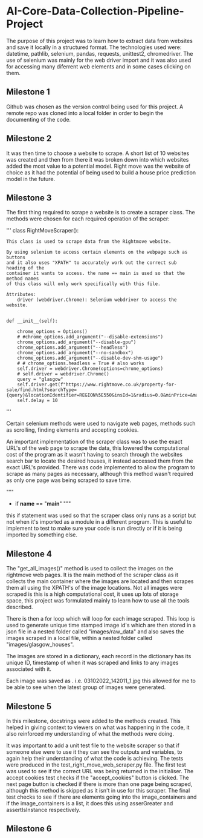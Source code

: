 # AI-Core-Data-Collection-Pipeline-Project

The purpose of this project was to learn how to extract data from websites and save it locally in a structured format. The technologies used were: datetime,
pathlib, selenium, pandas, requests, unittest2, chromedriver. The use of selenium was mainly for the web driver import and it was also used for accessing many diferrent web elements and in some cases clicking on them.

## Milestone 1

Github was chosen as the version control being used for this project. A remote repo was cloned into a local folder in order to begin the documenting of the code.

## Milestone 2

It was then time to choose a website to scrape. A short list of 10 websites was created and then from there it was broken down into which websites added the most value to a potential model. Right move was the website of choice as it had the potential of being used to build a house price prediction model in the future.

## Milestone 3

The first thing required to scrape a website is to create a scraper class. The methods were chosen for each required operation of the scraper:

'''
class RightMoveScraper():
    
    This class is used to scrape data from the Rightmove website.

    By using selenium to access certain elements on the webpage such as buttons 
    and it also uses "XPATH" to accurately work out the correct sub heading of the 
    container it wants to access. the name == main is used so that the method names 
    of this class will only work specifically with this file. 

    Attributes:
        driver (webdriver.Chrome): Selenium webdriver to access the website.


    def __init__(self):

        chrome_options = Options()
        # #chrome_options.add_argument("--disable-extensions")
        chrome_options.add_argument("--disable-gpu")
        chrome_options.add_argument("--headless")
        chrome_options.add_argument("--no-sandbox")
        chrome_options.add_argument("--disable-dev-shm-usage")
        # # chrome_options.headless = True # also works
        self.driver = webdriver.Chrome(options=chrome_options)
        # self.driver = webdriver.Chrome()
        query = "glasgow"
        self.driver.get(f"https://www.rightmove.co.uk/property-for-sale/find.html?searchType={query}&locationIdentifier=REGION%5E550&insId=1&radius=0.0&minPrice=&maxPrice=&minBedrooms=&maxBedrooms=&displayPropertyType=&maxDaysSinceAdded=&_includeSSTC=on&sortByPriceDescending=&primaryDisplayPropertyType=&secondaryDisplayPropertyType=&oldDisplayPropertyType=&oldPrimaryDisplayPropertyType=&newHome=&auction=false")
        self.delay = 10
'''

Certain selenium methods were used to navigate web pages, methods such as scrolling, finding elements and accepting cookies.

An important implementation of the scraper class was to use the exact URL's of the web page to scrape the data, this lowered the computational cost of the program as it wasn't having to search through the websites search bar to locate the desired houses, it instead accessed them from the exact URL's provided. There was code implemented to allow the program to scrape as many pages as necessary, although this method wasn't required as only one page was being scraped to save time.

"""
- if __name__ == "__main__" 
"""

this if statement was used so that the scraper class only runs as a script but not when it's imported as a module in a different program. This is useful to implement to test to make sure your code is run directly or if it is being imported by something else.

## Milestone 4

The "get_all_images()" method is used to collect the images on the rightmove web pages. It is the main method of the scraper class as it collects the main container where the images are located and then scrapes them all using the XPATH's of the image locations. Not all images were scraped is this is a high computational cost, it uses up lots of storage space, this project was formulated mainly to learn how to use all the tools described.

There is then a for loop which will loop for each image scraped. This loop is used to generate unique time stamped image id's which are then stored in a json file in a nested folder called "images/raw_data" and also saves the images scraped in a local file, within a nested folder called "images/glasgow_houses". 

The images are stored in a dictionary, each record in the dictionary has its unique ID, timestamp of when it was scraped and links to any images associated with it.

Each image was saved as <date>_<time>_<order of image>.<image file extension> i.e. 03102022_142011_1.jpg this allowed for me to be able to see when the latest group of images were generated.

## Milestone 5

In this milestone, docstrings were added to the methods created. This helped in giving context to viewers on what was happening in the code, it also reinforced my understanding of what the methods were doing.

It was important to add a unit test file to the website scraper so that if someone else were to use it they can see the outputs and variables, to again help their understanding of what the code is achieving. The tests were produced in the test_right_move_web_scraper.py file. The first test was used to see if the correct URL was being returned in the initialiser. The accept cookies test checks if the "accept_cookies" button is clicked. The next page button is checked if there is more than one page being scraped, although this method is skipped as it isn't in use for this scraper. The final test checks to see if there are elements going into the image_containers and if the image_containers is a list, it does this using asserGreater and assertIsInstance respectively.

## Milestone 6